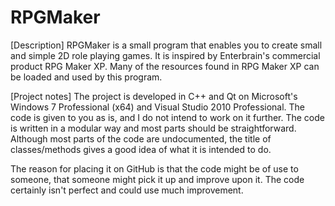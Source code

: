 RPGMaker
========
[Description]
RPGMaker is a small program that enables you to create small and simple 2D role playing games.
It is inspired by Enterbrain's commercial product RPG Maker XP.
Many of the resources found in RPG Maker XP can be loaded and used by this program.


[Project notes]
The project is developed in C++ and Qt on Microsoft's Windows 7 Professional (x64) and Visual Studio 2010 Professional.
The code is given to you as is, and I do not intend to work on it further.
The code is written in a modular way and most parts should be straightforward.
Although most parts of the code are undocumented, the title of classes/methods gives a good idea of what it is intended to do.

The reason for placing it on GitHub is that the code might be of use to someone, that someone might pick it up and improve upon it.
The code certainly isn't perfect and could use much improvement.